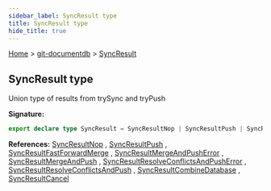```yaml
---
sidebar_label: SyncResult type
title: SyncResult type
hide_title: true
---
```


[Home](./index.md) &gt; [git-documentdb](./git-documentdb.md) &gt; [SyncResult](./git-documentdb.syncresult.md)

## SyncResult type

Union type of results from trySync and tryPush

<b>Signature:</b>

```typescript
export declare type SyncResult = SyncResultNop | SyncResultPush | SyncResultFastForwardMerge | SyncResultMergeAndPushError | SyncResultMergeAndPush | SyncResultResolveConflictsAndPushError | SyncResultResolveConflictsAndPush | SyncResultCombineDatabase | SyncResultCancel;
```
<b>References:</b> [SyncResultNop](./git-documentdb.syncresultnop.md) , [SyncResultPush](./git-documentdb.syncresultpush.md) , [SyncResultFastForwardMerge](./git-documentdb.syncresultfastforwardmerge.md) , [SyncResultMergeAndPushError](./git-documentdb.syncresultmergeandpusherror.md) , [SyncResultMergeAndPush](./git-documentdb.syncresultmergeandpush.md) , [SyncResultResolveConflictsAndPushError](./git-documentdb.syncresultresolveconflictsandpusherror.md) , [SyncResultResolveConflictsAndPush](./git-documentdb.syncresultresolveconflictsandpush.md) , [SyncResultCombineDatabase](./git-documentdb.syncresultcombinedatabase.md) , [SyncResultCancel](./git-documentdb.syncresultcancel.md)

